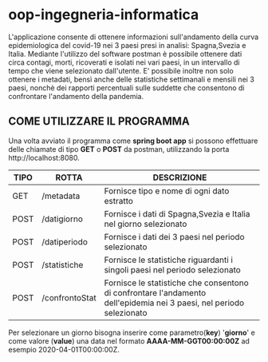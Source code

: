 # oop-ingegneria-informatica
L'applicazione consente di ottenere informazioni sull'andamento della curva epidemiologica del covid-19 nei 3 paesi presi in analisi: Spagna,Svezia e Italia. Mediante l'utilizzo del software postman è possibile ottenere dati circa contagi, morti, ricoverati e isolati nei vari paesi, in un intervallo di tempo che viene selezionato dall'utente. E' possibile inoltre non solo ottenere i metadati, bensì anche delle statistiche settimanali e mensili nei 3 paesi, nonchè dei rapporti percentuali sulle suddette che consentono di confrontare l'andamento della pandemia.

## __COME UTILIZZARE IL PROGRAMMA__
Una volta avviato il programma come __spring boot app__ si possono effettuare delle chiamate di tipo __GET__ o __POST__ da postman, utilizzando la porta http://localhost:8080.

TIPO | ROTTA| DESCRIZIONE
-----|-----|-----
GET  |/metadata| Fornisce tipo e nome di ogni dato estratto
POST|/datigiorno|Fornisce i dati di Spagna,Svezia e Italia nel giorno selezionato
POST|/datiperiodo|Fornisce i dati dei 3 paesi nel periodo selezionato
POST|/statistiche| Fornisce le statistiche riguardanti i singoli paesi nel periodo selezionato
POST|/confrontoStat|Fornisce le statistiche che consentono di confrontare l'andamento dell'epidemia nei 3 paesi, nel periodo selezionato

Per selezionare un giorno bisogna inserire come parametro(__key__) '__giorno__' e come valore (__value__) 
una data nel formato __AAAA-MM-GGT00:00:00Z__ ad esempio 2020-04-01T00:00:00Z.
